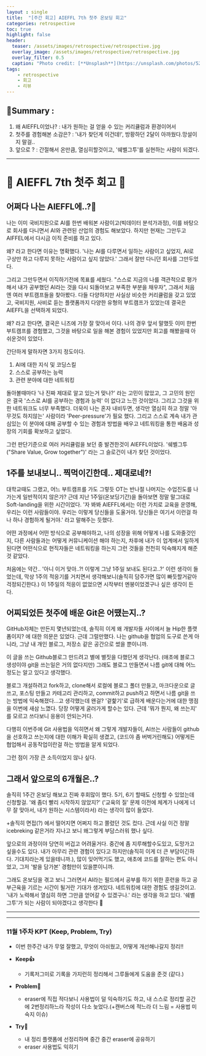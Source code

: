 ```yaml
---
layout : single
title:  "[주간 회고] AIEFFL 7th 첫주 온보딩 회고"
categories: retrospective
toc: true
highlight: false
header:
  teaser: /assets/images/retrospective/retrospective.jpg
  overlay_image: /assets/images/retrospective/retrospective.jpg
  overlay_filter: 0.5
  caption: "Photo credit: [**Unsplash**](https://unsplash.com/photos/52jRtc2S_VE)"
tags:
    - retrospective
    - 회고
    - 리뷰
---
```


## 🚦Summary : 
1. 왜 AIEFFL이었나? : 내가 원하는 걸 얻을 수 있는 커리큘럼과 환경이어서
2. 첫주를 경험해본 소감은? : '내가 찾던게 이건데!', 방황하던 2달이 아까웠다.망설이지 말걸..
3. 앞으로 ? : 간절해서 온만큼, 열심히할것이고, '쉐벨그투'를 실현하는 사람이 되겠다.

---

# 📜 AIEFFL 7th 첫주 회고 📜

## 어쩌다 나는 AIEFFL에..?🤔

나는 이미 국비지원으로 AI를 한번 배워본 사람이고(빅데이터 분석가과정), 이를 바탕으로 회사를 다니면서 AI와 관련된 산업의 경험도 해보았다. 하지만 현재는 그만두고 AIFFEL에서 다시금 이직 준비를 하고 있다. 

왜? 라고 한다면 이유는 명확했다. '나는 AI를 다루면서 일하는 사람이고 싶었지, AI로 구상만 하고 다루지 못하는 사람이고 싶지 않았다.' 그래서 잘만 다니던 회사를 그만두었다.

그리고 그만두면서 이직하기전에 목표를 세웠다. "스스로 지금의 나를 객관적으로 평가해서 내가 공부했던 AI라는 것을 다시 되돌아보고 부족한 부분을 채우자", 그래서 처음엔 여러 부트캠프들을 찾아봤다. 다들 다양하지만 사실상 비슷한 커리큘럼을 갖고 있었고, 국비지원, 사비로 듣는 플랫폼까지 다양한 유형의 부트캠프가 있었는데 결국은 AIEFFL을 선택하게 되었다.

왜? 라고 한다면, 결국은 니즈에 가장 잘 맞아서 이다. 나의 경우 앞서 말했듯 이미 한번 부트캠프를 경험했고, 그것을 바탕으로 일을 해본 경험이 있었지만 회고를 해봤을때 아쉬운것이 있었다. 

간단하게 말하자면 3가지 정도이다.
1. AI에 대한 지식 및 코딩스킬
2. 스스로 공부하는 능력
3. 관련 분야에 대한 네트워킹 

돌아볼때마다 '나 진짜 제대로 알고 있는거 맞나?' 라는 고민이 많았고, 그 고민의 원인은 결국 '스스로 AI를 공부하는 경험과 능력' 이 없다고 느낀 것이었다. 그리고 그것을 위한 네트워크도 너무 부족했다. 더욱이 나는 혼자 내비두면, 생각만 열심히 하고 정말 '아무것도 하지않는' 사람이라 'Peer-pressure'가 필요 했다. 그리고 스스로 계속 내가 관심있는 이 분야에 대해 공부할 수 있는 경험과 방법을 배우고 네트워킹을 통한 배움과 성장의 기회를 확보하고 싶었다.

그런 판단기준으로 여러 커리큘럼을 보던 중 발견한것이 AIEFFL이었다. '쉐벨그투("Share Value, Grow together")' 라는 그 슬로건이 내가 찾던 것이었다.

## 1주를 보내보니.. 찍먹이긴한데.. 제대로네?!

대학교때도 그랬고, 어느 부트캠프를 가도 그렇듯 OT는 반나절 나머지는 수업진도를 나가는게 일반적이지 않은가? 근데 지난 1주일(온보딩기간)을 돌아보면 정말 말그대로 Soft-landing을 위한 시간이었다. '자 봐봐 AIEFFL에서는 이런 가치로 교육을 운영해, 우리는 이런 사람들이야. 우리는 이렇게 당신들을 도울거야. 당신들은 여기서 이런걸 하나 하나 경험하게 될거야.' 라고 말해주는 듯했다. 

어떤 과정에서 어떤 방식으로 공부해야하고, 나의 성장을 위해 어떻게 나를 도와줄것인지, 다른 사람들과는 어떻게 커뮤니케이션 해야 하는지, 차후에 내가 이 업계에서 일하게 된다면 어떤식으로 현직자들은 네트워킹을 하는지 그런 것들을 천천히 익숙해지게 해준 것 같았다. 

처음에는 약간.. '아니 이거 맞아..?! 이렇게 그냥 1주일 보내도 된다고..?' 이런 생각이 들었는데, 막상 1주의 적응기를 거치면서 생각해보니(솔직히 담주가면 많이 빠듯할거같아 걱정되긴한다.) 이 1주일의 적응이 없었으면 시작부터 멘붕이었겠구나 싶은 생각이 든다.

## 어찌되었든 첫주에 배운 Git은 어땠는지..?

GitHub자체는 만든지 몇년되었는데, 솔직히 이게 왜 개발자들 사이에서 늘 Hip한 플랫폼이지? 에 대한 의문은 있었다. 근데 그럴만했다. 나는 github을 협업의 도구로 쓴게 아니라, 그냥 내 개인 블로그, 저장소 같은 공간으로 썼을 뿐이니까. 

이 글을 쓰는 Github블로그 만드려고 별에 별짓을 다했던게 생각난다. (애초에 블로그 생성이야 git을 쓰는일은 거의 없다지만) 그래도 블로그 만들면서 나름 git에 대해 어느정도는 알고 있다고 생각했다. 

블로그 개설하려고 fork하고, clone해서 로컬에 블로그 폴더 만들고, 마크다운으로 글쓰고, 포스팅 만들고 카테고리 관리하고, commit하고 push하고 하면서 나름 git을 쓰는 방법에 익숙해졌다...고 생각했는데 왠걸? '겉핥기'로 급하게 배운다는거에 대한 맹점을 이번에 새삼 느꼈다. 당장 어떻게 굴러가게 할수는 있다. 근데 '뭐가 뭔지, 왜 쓰는지' 를 모르고 쓰다보니 응용이 안되는거다. 

다행히 이번주에 Git 사용법을 익히면서 왜 그렇게 개발자들이, AI쓰는 사람들이 github을 선호하고 쓰는지에 대한 이해가 확실히 생겼고, (코드야 좀 버벅거린해도) 어떻게든 협업해서 공동작업이란걸 하는 방법을 알게 되었다.

그런 점이 가장 큰 소득이었지 않나 싶다.

## 그래서 앞으로의 6개월은..?

솔직히 1주간 온보딩 해보고 진짜 후회많이 했다. 5기, 6기 할때도 신청할 수 있었는데 신청할걸. '왜 좀더 빨리 시작하지 않았지?' ('교육의 질' 문제 이전에 체계가 나에게 너무 잘 맞아서, 내가 원하는 시스템이라서) 라는 생각이 많이 들었다.

+솔직히 면접(?) 에서 떨어지면 어쩌지 하고 쫄렸던 것도 컸다. 근데 사실 이건 정말 icebreking 같은거라 지나고 보니 왜그렇게 부담스러워 했나 싶다.

앞으로의 과정이야 당연히 버겁고 어려울거다. 중간에 좀 지루해할수도있고, 도망가고 싶을수도 있다. 내가 아무리 관련 경험이 있다고 하지만(솔직히 이게 더 큰 부담이긴하다. 기대치라는게 있을테니까.), 많이 잊어먹기도 했고, 애초에 코드를 잘하는 편도 아니었고, 그저 '발을 담가본' 경험만이 있을뿐이니까.

그래도 온보딩을 겪고 보니 그러면서 AI라는 필드에서 공부를 하기 위한 훈련을 하고 공부근육을 기르는 시간이 될거란 기대가 생겨있다. 네트워킹에 대한 경험도 생길것이고. '내가 노력해서 열심히 하면 그만큼 얻어갈 수 있겠구나.' 라는 생각을 하고 있다. '쉐벨그투'가 되는 사람이 되야겠다고 생각한다 🫡

---
---
### 11월 1주차 KPT (Keep, Problem, Try)
- 이번 한주간 내가 무얼 잘했고, 무엇이 아쉬웠고, 어떻게 개선해나갈지 정리!!

- **Keep👍**
  - 기록저그미로 기록을 가지런히 정리해서 그루들에게 도움을 준것 (같다.)
- **Problem🤔**
  - eraser에 직접 적다보니 사용법이 덜 익숙하기도 하고, 내 스스로 정리할 공간에 2번정리하느라 작성이 다소 늦었다.(+캔버스에 적느라 더 느림 = 사용법 미숙지 이슈)
- **Try💪**
  - 내 정리 플랫폼에 선정리하며 중간 중간 eraser에 공유하기
  - eraser 사용법도 익히기


